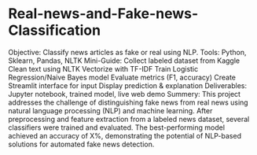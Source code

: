 # Real-news-and-Fake-news-Classification
Objective: Classify news articles as fake or real using NLP.
Tools: Python, Sklearn, Pandas, NLTK
Mini-Guide:
Collect labeled dataset from Kaggle
Clean text using NLTK
Vectorize with TF-IDF
Train Logistic Regression/Naive Bayes model
Evaluate metrics (F1, accuracy)
Create Streamlit interface for input
Display prediction & explanation
Deliverables: Jupyter notebook, trained model, live web demo
Summery: This project addresses the challenge of distinguishing fake news from real news using natural language processing (NLP) and machine learning. After preprocessing and feature extraction from a labeled news dataset, several classifiers were trained and evaluated. The best-performing model achieved an accuracy of X%, demonstrating the potential of NLP-based solutions for automated fake news detection.
